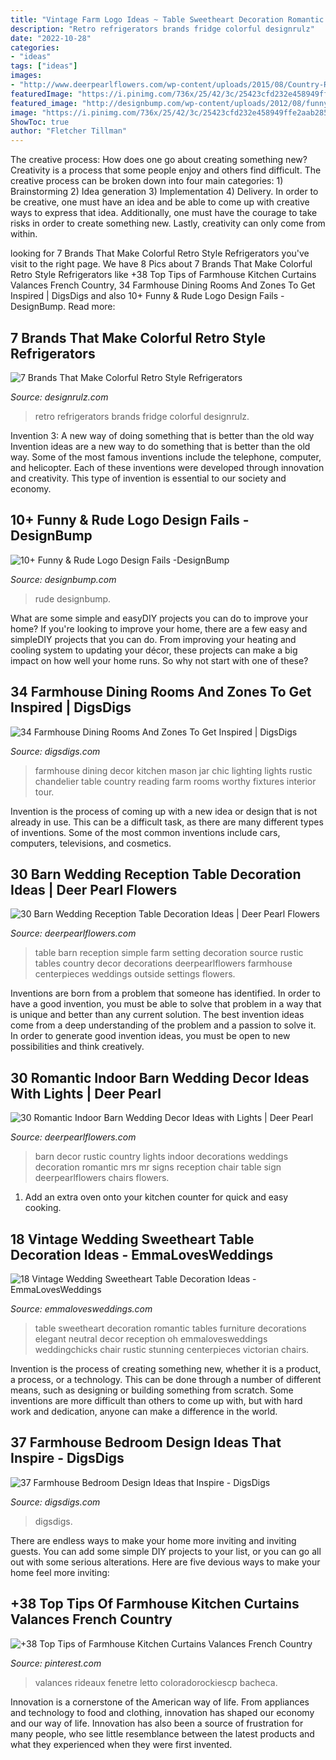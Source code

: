 ```yaml
---
title: "Vintage Farm Logo Ideas ~ Table Sweetheart Decoration Romantic Tables Furniture Decorations Elegant Neutral Decor Reception Oh Emmalovesweddings Weddingchicks Chair Rustic Stunning Centerpieces Victorian Chairs"
description: "Retro refrigerators brands fridge colorful designrulz"
date: "2022-10-28"
categories:
- "ideas"
tags: ["ideas"]
images:
- "http://www.deerpearlflowers.com/wp-content/uploads/2015/08/Country-Rustic-Barn-Wedding-Decor-Ideas.jpg"
featuredImage: "https://i.pinimg.com/736x/25/42/3c/25423cfd232e458949ffe2aab285b42e.jpg"
featured_image: "http://designbump.com/wp-content/uploads/2012/08/funny-logos-bad-008.jpg"
image: "https://i.pinimg.com/736x/25/42/3c/25423cfd232e458949ffe2aab285b42e.jpg"
ShowToc: true
author: "Fletcher Tillman"
---
```



The creative process: How does one go about creating something new?
Creativity is a process that some people enjoy and others find difficult. The creative process can be broken down into four main categories: 1) Brainstorming 2) Idea generation 3) Implementation 4) Delivery. In order to be creative, one must have an idea and be able to come up with creative ways to express that idea. Additionally, one must have the courage to take risks in order to create something new. Lastly, creativity can only come from within.

	

		
looking for 7 Brands That Make Colorful Retro Style Refrigerators you've visit to the right page. We have 8 Pics about 7 Brands That Make Colorful Retro Style Refrigerators like +38 Top Tips of Farmhouse Kitchen Curtains Valances French Country, 34 Farmhouse Dining Rooms And Zones To Get Inspired | DigsDigs and also 10+ Funny &amp; Rude Logo Design Fails -DesignBump. Read more:
		
    
## 7 Brands That Make Colorful Retro Style Refrigerators

<img loading=lazy src="http://cdn.designrulz.com/wp-content/uploads/2016/07/retro-fridge-designrulz-12.jpg" onerror="this.onerror=null;this.src='https://tse4.mm.bing.net/th?id=OIP.wjrcjkvfpKTz2GNKcKL8kgHaKX&amp;pid=15.1';" alt="7 Brands That Make Colorful Retro Style Refrigerators">

_Source: designrulz.com_

>retro refrigerators brands fridge colorful designrulz. 

	

Invention 3: A new way of doing something that is better than the old way
Invention ideas are a new way to do something that is better than the old way. Some of the most famous inventions include the telephone, computer, and helicopter. Each of these inventions were developed through innovation and creativity. This type of invention is essential to our society and economy.

    
## 10+ Funny &amp; Rude Logo Design Fails -DesignBump

<img loading=lazy src="http://designbump.com/wp-content/uploads/2012/08/funny-logos-bad-008.jpg" onerror="this.onerror=null;this.src='https://tse1.mm.bing.net/th?id=OIP.enVSRKVePHTY58XCMFD0bwHaKu&amp;pid=15.1';" alt="10+ Funny &amp; Rude Logo Design Fails -DesignBump">

_Source: designbump.com_

>rude designbump. 

	

What are some simple and easyDIY projects you can do to improve your home?
If you're looking to improve your home, there are a few easy and simpleDIY projects that you can do. From improving your heating and cooling system to updating your décor, these projects can make a big impact on how well your home runs. So why not start with one of these?

    
## 34 Farmhouse Dining Rooms And Zones To Get Inspired | DigsDigs

<img loading=lazy src="http://www.digsdigs.com/photos/farmhouse-dining-rooms-and-zones-to-get-inspired-36.jpg" onerror="this.onerror=null;this.src='https://tse2.mm.bing.net/th?id=OIP.1Ya3NueWgzSm_4Q0SyAIowHaKX&amp;pid=15.1';" alt="34 Farmhouse Dining Rooms And Zones To Get Inspired | DigsDigs">

_Source: digsdigs.com_

>farmhouse dining decor kitchen mason jar chic lighting lights rustic chandelier table country reading farm rooms worthy fixtures interior tour. 

	

Invention is the process of coming up with a new idea or design that is not already in use. This can be a difficult task, as there are many different types of inventions. Some of the most common inventions include cars, computers, televisions, and cosmetics.

    
## 30 Barn Wedding Reception Table Decoration Ideas | Deer Pearl Flowers

<img loading=lazy src="http://www.deerpearlflowers.com/wp-content/uploads/2015/04/simple-barn-and-farm-wedding-table-setting-ideas.jpg" onerror="this.onerror=null;this.src='https://tse1.mm.bing.net/th?id=OIP.wA8nx3Tapy3P4DkSqmYTYwHaLI&amp;pid=15.1';" alt="30 Barn Wedding Reception Table Decoration Ideas | Deer Pearl Flowers">

_Source: deerpearlflowers.com_

>table barn reception simple farm setting decoration source rustic tables country decor decorations deerpearlflowers farmhouse centerpieces weddings outside settings flowers. 

	

Inventions are born from a problem that someone has identified. In order to have a good invention, you must be able to solve that problem in a way that is unique and better than any current solution. The best invention ideas come from a deep understanding of the problem and a passion to solve it. In order to generate good invention ideas, you must be open to new possibilities and think creatively.

    
## 30 Romantic Indoor Barn Wedding Decor Ideas With Lights | Deer Pearl

<img loading=lazy src="http://www.deerpearlflowers.com/wp-content/uploads/2015/08/Country-Rustic-Barn-Wedding-Decor-Ideas.jpg" onerror="this.onerror=null;this.src='https://tse1.mm.bing.net/th?id=OIP.0lr1EEfhnv-PNCsSF8I5RwHaLH&amp;pid=15.1';" alt="30 Romantic Indoor Barn Wedding Decor Ideas with Lights | Deer Pearl">

_Source: deerpearlflowers.com_

>barn decor rustic country lights indoor decorations weddings decoration romantic mrs mr signs reception chair table sign deerpearlflowers chairs flowers. 

	

1. Add an extra oven onto your kitchen counter for quick and easy cooking.

    
## 18 Vintage Wedding Sweetheart Table Decoration Ideas - EmmaLovesWeddings

<img loading=lazy src="http://emmalovesweddings.com/wp-content/uploads/2018/01/neutral-and-romantic-sweetheart-table-decoration-ideas.jpg" onerror="this.onerror=null;this.src='https://tse3.mm.bing.net/th?id=OIP.0WBZiGOGwSpKblEhYJOjuQHaLH&amp;pid=15.1';" alt="18 Vintage Wedding Sweetheart Table Decoration Ideas - EmmaLovesWeddings">

_Source: emmalovesweddings.com_

>table sweetheart decoration romantic tables furniture decorations elegant neutral decor reception oh emmalovesweddings weddingchicks chair rustic stunning centerpieces victorian chairs. 

	

Invention is the process of creating something new, whether it is a product, a process, or a technology. This can be done through a number of different means, such as designing or building something from scratch. Some inventions are more difficult than others to come up with, but with hard work and dedication, anyone can make a difference in the world.

    
## 37 Farmhouse Bedroom Design Ideas That Inspire - DigsDigs

<img loading=lazy src="https://www.digsdigs.com/photos/farmhouse-bedroom-design-ideas-that-inspire-3.jpg" onerror="this.onerror=null;this.src='https://tse4.mm.bing.net/th?id=OIP.xb4sMf_qIa1gEdI8MgB0DAAAAA&amp;pid=15.1';" alt="37 Farmhouse Bedroom Design Ideas that Inspire - DigsDigs">

_Source: digsdigs.com_

>digsdigs. 

	

There are endless ways to make your home more inviting and inviting guests. You can add some simple DIY projects to your list, or you can go all out with some serious alterations. Here are five devious ways to make your home feel more inviting: 

    
## +38 Top Tips Of Farmhouse Kitchen Curtains Valances French Country

<img loading=lazy src="https://i.pinimg.com/736x/25/42/3c/25423cfd232e458949ffe2aab285b42e.jpg" onerror="this.onerror=null;this.src='https://tse2.mm.bing.net/th?id=OIP.w-iQOY5njn3B-8phiDFedgHaLH&amp;pid=15.1';" alt="+38 Top Tips of Farmhouse Kitchen Curtains Valances French Country">

_Source: pinterest.com_

>valances rideaux fenetre letto coloradorockiescp bacheca. 

	

Innovation is a cornerstone of the American way of life. From appliances and technology to food and clothing, innovation has shaped our economy and our way of life. Innovation has also been a source of frustration for many people, who see little resemblance between the latest products and what they experienced when they were first invented.


